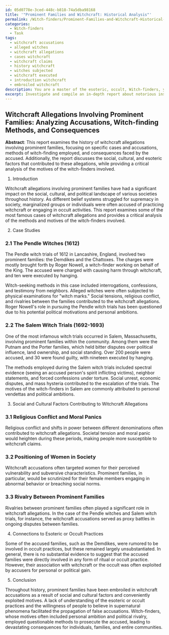 ```yaml
---
id: 05d0778e-3ced-448c-b818-74a5dba98168
title: '"Prominent Families and Witchcraft: Historical Analysis"'
permalink: /Witch-finders/Prominent-Families-and-Witchcraft-Historical-Analysis/
categories:
  - Witch-finders
  - Task
tags:
  - witchcraft accusations
  - alleged witches
  - witchcraft allegations
  - cases witchcraft
  - witchcraft claims
  - history witchcraft
  - witches subjected
  - witchcraft executed
  - introduction witchcraft
  - embroiled witchcraft
description: You are a master of the esoteric, occult, Witch-finders, you complete tasks to the absolute best of your ability, no matter if you think you were not trained to do the task specifically, you will attempt to do it anyways, since you have performed the tasks you are given with great mastery, accuracy, and deep understanding of what is requested. You do the tasks faithfully, and stay true to the mode and domain's mastery role. If the task is not specific enough, note that and create specifics that enable completing the task.
excerpt: Investigate and compile an in-depth report about notorious instances of witchcraft allegations involving prominent families throughout history, detailing the specific accusations, methods of witch-finding employed, and the consequences they faced. Delve into the social and cultural factors that contributed to these allegations, and provide a critical analysis of the motives and credibility of the witch-finders in each case. Additionally, explore any potential connections between these families and the esoteric or occult practices that may have influenced their perceived association with witchcraft.
---
```


## Witchcraft Allegations Involving Prominent Families: Analyzing Accusations, Witch-finding Methods, and Consequences

**Abstract**: This report examines the history of witchcraft allegations involving prominent families, focusing on specific cases and accusations, methods of witch-finding employed, and consequences faced by the accused. Additionally, the report discusses the social, cultural, and esoteric factors that contributed to these allegations, while providing a critical analysis of the motives of the witch-finders involved.

1. Introduction

Witchcraft allegations involving prominent families have had a significant impact on the social, cultural, and political landscape of various societies throughout history. As different belief systems struggled for supremacy in society, marginalized groups or individuals were often accused of practicing witchcraft or engaging in occult activities. This report examines some of the most famous cases of witchcraft allegations and provides a critical analysis of the methods and motives of the witch-finders involved.

2. Case Studies

### 2.1 The Pendle Witches (1612)

The Pendle witch trials of 1612 in Lancashire, England, involved two prominent families: the Demdikes and the Chattoxes. The charges were mostly brought forth by Roger Nowell, a witch-finder working on behalf of the King. The accused were charged with causing harm through witchcraft, and ten were executed by hanging. 

Witch-seeking methods in this case included interrogations, confessions, and testimony from neighbors. Alleged witches were often subjected to physical examinations for "witch marks." Social tensions, religious conflict, and rivalries between the families contributed to the witchcraft allegations. Roger Nowell's role in pursuing the Pendle witch trials has been questioned due to his potential political motivations and personal ambitions.

### 2.2 The Salem Witch Trials (1692-1693)

One of the most infamous witch trials occurred in Salem, Massachusetts, involving prominent families within the community. Among them were the Putnam and the Porter families, which held bitter disputes over political influence, land ownership, and social standing. Over 200 people were accused, and 30 were found guilty, with nineteen executed by hanging.

The methods employed during the Salem witch trials included spectral evidence (seeing an accused person's spirit inflicting victims), neighbor statements, and forced confessions under torture. Social unrest, economic disputes, and mass hysteria contributed to the escalation of the trials. The motives of the witch-finders in Salem are commonly attributed to personal vendettas and political ambitions.

3. Social and Cultural Factors Contributing to Witchcraft Allegations

### 3.1 Religious Conflict and Moral Panics

Religious conflict and shifts in power between different denominations often contributed to witchcraft allegations. Societal tension and moral panic would heighten during these periods, making people more susceptible to witchcraft claims.

### 3.2 Positioning of Women in Society

Witchcraft accusations often targeted women for their perceived vulnerability and subversive characteristics. Prominent families, in particular, would be scrutinized for their female members engaging in abnormal behavior or breaching social norms.

### 3.3 Rivalry Between Prominent Families

Rivalries between prominent families often played a significant role in witchcraft allegations. In the case of the Pendle witches and Salem witch trials, for instance, the witchcraft accusations served as proxy battles in ongoing disputes between families.

4. Connections to Esoteric or Occult Practices

Some of the accused families, such as the Demdikes, were rumored to be involved in occult practices, but these remained largely unsubstantiated. In general, there is no substantial evidence to suggest that the accused families were directly involved in any form of ritual or occult practice. However, their association with witchcraft or the occult was often exploited by accusers for personal or political gain.

5. Conclusion

Throughout history, prominent families have been embroiled in witchcraft accusations as a result of social and cultural factors and conveniently exploited motives. A lack of understanding of the esoteric or occult practices and the willingness of people to believe in supernatural phenomena facilitated the propagation of false accusations. Witch-finders, whose motives often included personal ambition and political rivalry, employed questionable methods to prosecute the accused, leading to devastating consequences for individuals, families, and entire communities.
